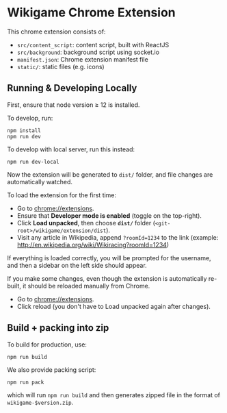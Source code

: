 # Wikigame Chrome Extension

This chrome extension consists of:

- `src/content_script`: content script, built with ReactJS
- `src/background`: background script using socket.io
- `manifest.json`: Chrome extension manifest file
- `static/`: static files (e.g. icons)

## Running & Developing Locally

First, ensure that node version &ge; 12 is installed.

To develop, run:

```
npm install
npm run dev
```

To develop with local server, run this instead:

```
npm run dev-local
```

Now the extension will be generated to `dist/` folder, and file changes are automatically watched.

To load the extension for the first time:

- Go to <a href="chrome://extensions">chrome://extensions</a>.
- Ensure that **Developer mode is enabled** (toggle on the top-right).
- Click **Load unpacked**, then choose **`dist/`** folder (`<git-root>/wikigame/extension/dist`).
- Visit any article in Wikipedia, append `?roomId=1234` to the link (example: http://en.wikipedia.org/wiki/Wikiracing?roomId=1234)

If everything is loaded correctly, you will be prompted for the username, and then a sidebar on the left side should appear.

If you make some changes, even though the extension is automatically re-built, it should be reloaded manually from Chrome.

- Go to <a href="chrome://extensions">chrome://extensions</a>.
- Click reload (you don't have to Load unpacked again after changes).

## Build + packing into zip

To build for production, use:

```
npm run build
```

We also provide packing script:

```
npm run pack
```

which will run `npm run build` and then generates zipped file in the format of `wikigame-$version.zip`.

